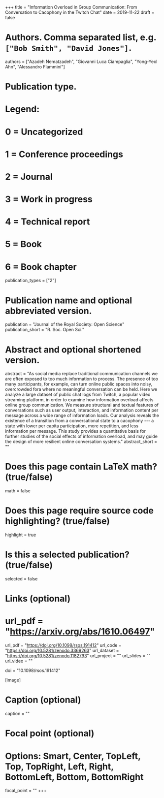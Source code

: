 +++
title = "Information Overload in Group Communication: From Conversation to Cacophony in the Twitch Chat"
date = 2019-11-22
draft = false

# Authors. Comma separated list, e.g. `["Bob Smith", "David Jones"]`.
authors = ["Azadeh Nematzadeh", "Giovanni Luca Ciampaglia",
"Yong-Yeol Ahn", "Alessandro Flammini"]

# Publication type.
# Legend:
# 0 = Uncategorized
# 1 = Conference proceedings
# 2 = Journal
# 3 = Work in progress
# 4 = Technical report
# 5 = Book
# 6 = Book chapter
publication_types = ["2"]

# Publication name and optional abbreviated version.
publication = "Journal of the Royal Society: Open Science"
publication_short = "R. Soc. Open Sci."

# Abstract and optional shortened version.
abstract = "As social media replace traditional communication channels we are often exposed to too much information to process. The presence of too many participants, for example, can turn online public spaces into noisy, overcrowded fora where no meaningful conversation can be held. Here we analyze a large dataset of public chat logs from Twitch, a popular video streaming platform, in order to examine how information overload affects online group communication. We measure structural and textual features of conversations such as user output, interaction, and information content per message across a wide range of information loads. Our analysis reveals the existence of a transition from a conversational state to a cacophony --- a state with lower per capita participation, more repetition, and less information per message. This study provides a quantitative basis for further studies of the social effects of information overload, and may guide the design of more resilient online conversation systems." 
abstract_short = ""

# Does this page contain LaTeX math? (true/false)
math = false

# Does this page require source code highlighting? (true/false)
highlight = true

# Is this a selected publication? (true/false)
selected = false

# Links (optional)
# url_pdf = "https://arxiv.org/abs/1610.06497"
url_pdf = "https://doi.org/10.1098/rsos.191412"
url_code = "https://doi.org/10.5281/zenodo.3369263"
url_dataset = "https://doi.org/10.5281/zenodo.1182793"
url_project = ""
url_slides = ""
url_video = ""

doi = "10.1098/rsos.191412"

[image]
  # Caption (optional)
  caption = ""

  # Focal point (optional)
  # Options: Smart, Center, TopLeft, Top, TopRight, Left, Right, BottomLeft, Bottom, BottomRight
  focal_point = ""
+++
